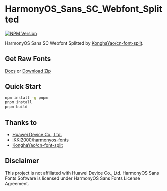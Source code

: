 # HarmonyOS_Sans_SC_Webfont_Splitted

[![NPM Version](https://img.shields.io/npm/v/harmonyos-sans-sc-webfont-splitted)](https://www.npmjs.com/package/harmonyos-sans-sc-webfont-splitted)

HarmonyOS Sans SC Webfont Splitted by [KonghaYao/cn-font-split](https://github.com/KonghaYao/cn-font-split/tree/release/packages/ffi-js).

## Get Raw Fonts

[Docs](https://developer.huawei.com/consumer/cn/doc/design-guides/font-0000001828772001#section55510217189) or [Download Zip](https://developer.huawei.com/images/download/next/HarmonyOS-Sans-v2.zip)

## Quick Start

```sh
npm install -g pnpm
pnpm install
pnpm build
```

## Thanks to

-   [Huawei Device Co., Ltd.](https://www.huawei.com/)
-   [IKKI2000/harmonyos-fonts](https://github.com/IKKI2000/harmonyos-fonts)
-   [KonghaYao/cn-font-split](https://github.com/KonghaYao/cn-font-split)

## Disclaimer

This project is not affiliated with Huawei Device Co., Ltd. HarmonyOS Sans Fonts Software is licensed under HarmonyOS Sans Fonts License Agreement.

